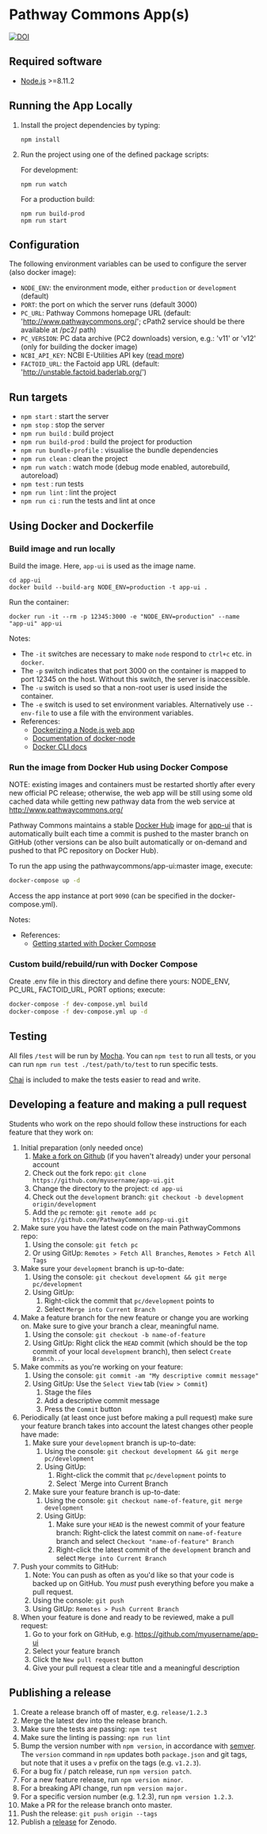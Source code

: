 # Pathway Commons App(s)

[![DOI](https://zenodo.org/badge/104936681.svg)](https://zenodo.org/badge/latestdoi/104936681)


## Required software

- [Node.js](https://nodejs.org/en/) >=8.11.2

## Running the App Locally

1. Install the project dependencies by typing:
    ```
    npm install
    ```

2.  Run the project using one of the defined package scripts:

    For development:
    ```
    npm run watch
    ```

    For a production build:
    ```
    npm run build-prod
    npm run start
    ```

## Configuration

The following environment variables can be used to configure the server (also docker image):

- `NODE_ENV`: the environment mode, either `production` or `development` (default)
- `PORT`: the port on which the server runs (default 3000)
- `PC_URL`: Pathway Commons homepage URL (default: 'http://www.pathwaycommons.org/'; cPath2 service should be there available at /pc2/ path)
- `PC_VERSION`: PC data archive (PC2 downloads) version, e.g.: 'v11' or 'v12' (only for building the docker image)
- `NCBI_API_KEY`: NCBI E-Utilities API key ([read more](https://ncbiinsights.ncbi.nlm.nih.gov/2017/11/02/new-api-keys-for-the-e-utilities/))
- `FACTOID_URL`: the Factoid app URL (default: 'http://unstable.factoid.baderlab.org/')

## Run targets

- `npm start` : start the server
- `npm stop` : stop the server
- `npm run build` : build project
- `npm run build-prod` : build the project for production
- `npm run bundle-profile` : visualise the bundle dependencies
- `npm run clean` : clean the project
- `npm run watch` : watch mode (debug mode enabled, autorebuild, autoreload)
- `npm test` : run tests
- `npm run lint` : lint the project
- `npm run ci` : run the tests and lint at once


## Using Docker and Dockerfile

### Build image and run locally

Build the image.
Here, `app-ui` is used as the image name.

```
cd app-ui
docker build --build-arg NODE_ENV=production -t app-ui .
```

Run the container:

```
docker run -it --rm -p 12345:3000 -e "NODE_ENV=production" --name "app-ui" app-ui
```

Notes:

- The `-it` switches are necessary to make `node` respond to `ctrl+c` etc. in `docker`.
- The `-p` switch indicates that port 3000 on the container is mapped to port 12345 on the host.  Without this switch, the server is inaccessible.
- The `-u` switch is used so that a non-root user is used inside the container.
- The `-e` switch is used to set environment variables.  Alternatively use `--env-file` to use a file with the environment variables.
- References:
  - [Dockerizing a Node.js web app](https://nodejs.org/en/docs/guides/nodejs-docker-webapp/)
  - [Documentation of docker-node](https://github.com/nodejs/docker-node)
  - [Docker CLI docs](https://docs.docker.com/engine/reference/commandline/cli/)


### Run the image from Docker Hub using Docker Compose

NOTE: existing images and containers must be restarted shortly after every new official PC release; otherwise, the web app will be still using some old cached data while getting new pathway data from the web service at http://www.pathwaycommons.org/

Pathway Commons maintains a stable [Docker Hub](https://hub.docker.com/) image for
[app-ui](https://hub.docker.com/r/pathwaycommons/app-ui/) that is automatically built each time a commit is pushed
to the master branch on GitHub (other versions can be also built automatically or on-demand and pushed to that
PC repository on Docker Hub).

To run the app using the pathwaycommons/app-ui:master image, execute:

```sh
docker-compose up -d
```

Access the app instance at port `9090` (can be specified in the docker-compose.yml).

Notes:
- References:
  - [Getting started with Docker Compose](https://docs.docker.com/compose/gettingstarted/)

### Custom build/rebuild/run with Docker Compose

Create .env file in this directory and define there yours: NODE_ENV, PC_URL, FACTOID_URL, PORT options;
execute:

```sh
docker-compose -f dev-compose.yml build
docker-compose -f dev-compose.yml up -d
```


## Testing

All files `/test` will be run by [Mocha](https://mochajs.org/).  You can `npm test` to run all tests, or you
can run `npm run test ./test/path/to/test` to run specific tests.

[Chai](http://chaijs.com/) is included to make the tests easier to read and write.


## Developing a feature and making a pull request

Students who work on the repo should follow these instructions for each feature that they work on:

1. Initial preparation (only needed once)
    1. [Make a fork on Github](https://github.com/PathwayCommons/app-ui#fork-destination-box) (if you haven't already)
    under your personal account
    1. Check out the fork repo: `git clone https://github.com/myusername/app-ui.git`
    1. Change the directory to the project: `cd app-ui`
    1. Check out the `development` branch: `git checkout -b development origin/development`
    1. Add the `pc` remote: `git remote add pc https://github.com/PathwayCommons/app-ui.git`
1. Make sure you have the latest code on the main PathwayCommons repo:
    1. Using the console: `git fetch pc`
    1. Or using GitUp: `Remotes > Fetch All Branches`, `Remotes > Fetch All Tags`
1. Make sure your `development` branch is up-to-date:
    1. Using the console: `git checkout development && git merge pc/development`
    1. Using GitUp:
        1. Right-click the commit that `pc/development` points to
        1. Select `Merge into Current Branch`
  1. Make a feature branch for the new feature or change you are working on.  Make sure to give your branch a clear, meaningful name.
      1. Using the console: `git checkout -b name-of-feature`
      1. Using GitUp: Right click the `HEAD` commit (which should be the top commit of your local `development` branch),
      then select `Create Branch...`
1. Make commits as you're working on your feature:
    1. Using the console: `git commit -am "My descriptive commit message"`
    1. Using GitUp: Use the `Select View` tab (`View > Commit`)
        1. Stage the files
        1. Add a descriptive commit message
        1. Press the `Commit` button
1. Periodically (at least once just before making a pull request) make sure your feature branch takes into account
the latest changes other people have made:
    1. Make sure your `development` branch is up-to-date:
        1. Using the console: `git checkout development && git merge pc/development`
        1. Using GitUp:
            1. Right-click the commit that `pc/development` points to
            1. Select `Merge into Current Branch
    1. Make sure your feature branch is up-to-date:
        1. Using the console: `git checkout name-of-feature`, `git merge development`
        1. Using GitUp:
            1. Make sure your `HEAD` is the newest commit of your feature branch: Right-click the latest commit
            on `name-of-feature` branch and select `Checkout "name-of-feature" Branch`
            1. Right-click the latest commit of the `development` branch and select `Merge into Current Branch`
1. Push your commits to GitHub:
    1. Note: You can push as often as you'd like so that your code is backed up on GitHub.  You *must* push everything
    before you make a pull request.
    1. Using the console: `git push`
    1. Using GitUp: `Remotes > Push Current Branch`
1. When your feature is done and ready to be reviewed, make a pull request:
    1. Go to your fork on GitHub, e.g. https://github.com/myusername/app-ui
    1. Select your feature branch
    1. Click the `New pull request` button
    1. Give your pull request a clear title and a meaningful description

## Publishing a release

1. Create a release branch off of master, e.g. `release/1.2.3`
1. Merge the latest dev into the release branch.
1. Make sure the tests are passing: `npm test`
1. Make sure the linting is passing: `npm run lint`
1. Bump the version number with `npm version`, in accordance with [semver](http://semver.org/).  The `version` command
in `npm` updates both `package.json` and git tags, but note that it uses a `v` prefix on the tags (e.g. `v1.2.3`).
  1. For a bug fix / patch release, run `npm version patch`.
  1. For a new feature release, run `npm version minor`.
  1. For a breaking API change, run `npm version major.`
  1. For a specific version number (e.g. 1.2.3), run `npm version 1.2.3`.
1. Make a PR for the release branch onto master.
1. Push the release: `git push origin --tags`
1. Publish a [release](https://github.com/PathwayCommons/app-ui/releases) for Zenodo.
